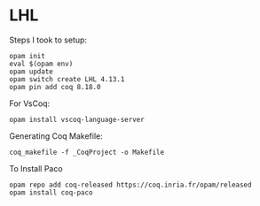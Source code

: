# LHL
 
 Steps I took to setup:

 ```
 opam init
 eval $(opam env)
 opam update
 opam switch create LHL 4.13.1
 opam pin add coq 8.18.0
```

For VsCoq:
```
opam install vscoq-language-server
```

Generating Coq Makefile:
```
coq_makefile -f _CoqProject -o Makefile
```

To Install Paco
```
opam repo add coq-released https://coq.inria.fr/opam/released
opam install coq-paco
```